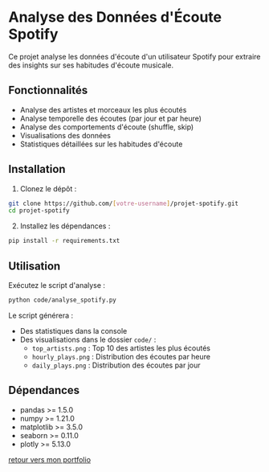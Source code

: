 # Analyse des Données d'Écoute Spotify

Ce projet analyse les données d'écoute d'un utilisateur Spotify pour extraire des insights sur ses habitudes d'écoute musicale.

## Fonctionnalités

- Analyse des artistes et morceaux les plus écoutés
- Analyse temporelle des écoutes (par jour et par heure)
- Analyse des comportements d'écoute (shuffle, skip)
- Visualisations des données
- Statistiques détaillées sur les habitudes d'écoute

## Installation

1. Clonez le dépôt :
```bash
git clone https://github.com/[votre-username]/projet-spotify.git
cd projet-spotify
```

2. Installez les dépendances :
```bash
pip install -r requirements.txt
```

## Utilisation

Exécutez le script d'analyse :
```bash
python code/analyse_spotify.py
```

Le script générera :
- Des statistiques dans la console
- Des visualisations dans le dossier `code/` :
  - `top_artists.png` : Top 10 des artistes les plus écoutés
  - `hourly_plays.png` : Distribution des écoutes par heure
  - `daily_plays.png` : Distribution des écoutes par jour

## Dépendances

- pandas >= 1.5.0
- numpy >= 1.21.0
- matplotlib >= 3.5.0
- seaborn >= 0.11.0
- plotly >= 5.13.0

[retour vers mon portfolio](https://github.com/augu-gif/mon-portfolio-data-analyst/blob/main/README.md)
